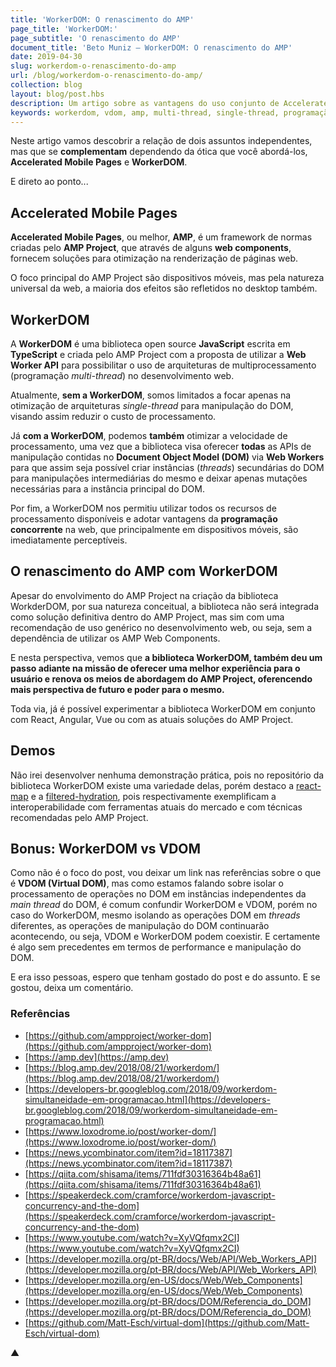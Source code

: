 ```yaml
---
title: 'WorkerDOM: O renascimento do AMP'
page_title: 'WorkerDOM:'
page_subtitle: 'O renascimento do AMP'
document_title: 'Beto Muniz — WorkerDOM: O renascimento do AMP'
date: 2019-04-30
slug: workerdom-o-renascimento-do-amp
url: /blog/workerdom-o-renascimento-do-amp/
collection: blog
layout: blog/post.hbs
description: Um artigo sobre as vantagens do uso conjunto de Accelerated Mobile Pages (AMP) e WorkerDOM
keywords: workerdom, vdom, amp, multi-thread, single-thread, programação concorrente, web desenvolvimento
---
```


Neste artigo vamos descobrir a relação de dois assuntos independentes, mas que se **complementam** dependendo da ótica que você abordá-los, **Accelerated Mobile Pages** e **WorkerDOM**.

E direto ao ponto...

## Accelerated Mobile Pages

**Accelerated Mobile Pages**, ou melhor, **AMP**, é um framework de normas criadas pelo **AMP Project**, que através de alguns **web components**, fornecem soluções para otimização na renderização de páginas web.

O foco principal do AMP Project são dispositivos móveis, mas pela natureza universal da web, a maioria dos efeitos são refletidos no desktop também.

## WorkerDOM

A **WorkerDOM** é uma biblioteca open source **JavaScript** escrita em **TypeScript** e criada pelo AMP Project com a proposta de utilizar a **Web Worker API** para possibilitar o uso de arquiteturas de multiprocessamento (programação _multi-thread_) no desenvolvimento web.

Atualmente, **sem a WorkerDOM**, somos limitados a focar apenas na otimização de arquiteturas _single-thread_ para manipulação do DOM, visando assim reduzir o custo de processamento.

Já **com a WorkerDOM**, podemos **também** otimizar a velocidade de processamento, uma vez que a biblioteca visa oferecer **todas** as APIs de manipulação contidas no **Document Object Model (DOM)** via **Web Workers** para que assim seja possível criar instâncias (_threads_) secundárias do DOM para manipulações intermediárias do mesmo e deixar apenas mutações necessárias para a instância principal do DOM.

Por fim, a WorkerDOM nos permitiu utilizar todos os recursos de processamento disponíveis e adotar vantagens da **programação concorrente** na web, que principalmente em dispositivos móveis, são imediatamente perceptíveis.

## O renascimento do AMP com WorkerDOM

Apesar do envolvimento do AMP Project na criação da biblioteca WorkderDOM, por sua natureza conceitual, a biblioteca não será integrada como solução definitiva dentro do AMP Project, mas sim com uma recomendação de uso genérico no desenvolvimento web, ou seja, sem a dependência de utilizar os AMP Web Components.

E nesta perspectiva, vemos que **a biblioteca WorkerDOM, também deu um passo adiante na missão de oferecer uma melhor experiência para o usuário e renova os meios de abordagem do AMP Project, oferencendo mais perspectiva de futuro e poder para o mesmo.**

Toda via, já é possível experimentar a biblioteca WorkerDOM em conjunto com React, Angular, Vue ou com as atuais soluções do AMP Project.

## Demos

Não irei desenvolver nenhuma demonstração prática, pois no repositório da biblioteca WorkerDOM existe uma variedade delas, porém destaco a [react-map](https://github.com/ampproject/worker-dom/tree/master/demo/react-map) e a [filtered-hydration](https://github.com/ampproject/worker-dom/tree/master/demo/filtered-hydration), pois respectivamente exemplificam a interoperabilidade com ferramentas atuais do mercado e com técnicas recomendadas pelo AMP Project.

## Bonus: WorkerDOM vs VDOM

Como não é o foco do post, vou deixar um link nas referências sobre o que é **VDOM (Virtual DOM)**, mas como estamos falando sobre isolar o processamento de operações no DOM em instâncias independentes da _main thread_ do DOM, é comum confundir WorkerDOM e VDOM, porém no caso do WorkerDOM, mesmo isolando as operações DOM em _threads_ diferentes, as operações de manipulação do DOM continuarão acontecendo, ou seja, VDOM e WorkerDOM podem coexistir. E certamente é algo sem precedentes em termos de performance e manipulação do DOM.

E era isso pessoas, espero que tenham gostado do post e do assunto. E se gostou, deixa um comentário.

### Referências

- [https://github.com/ampproject/worker-dom](https://github.com/ampproject/worker-dom)
- [https://amp.dev](https://amp.dev)
- [https://blog.amp.dev/2018/08/21/workerdom/](https://blog.amp.dev/2018/08/21/workerdom/)
- [https://developers-br.googleblog.com/2018/09/workerdom-simultaneidade-em-programacao.html](https://developers-br.googleblog.com/2018/09/workerdom-simultaneidade-em-programacao.html)
- [https://www.loxodrome.io/post/worker-dom/](https://www.loxodrome.io/post/worker-dom/)
- [https://news.ycombinator.com/item?id=18117387](https://news.ycombinator.com/item?id=18117387)
- [https://qiita.com/shisama/items/711fdf30316364b48a61](https://qiita.com/shisama/items/711fdf30316364b48a61)
- [https://speakerdeck.com/cramforce/workerdom-javascript-concurrency-and-the-dom](https://speakerdeck.com/cramforce/workerdom-javascript-concurrency-and-the-dom)
- [https://www.youtube.com/watch?v=XyVQfqmx2CI](https://www.youtube.com/watch?v=XyVQfqmx2CI)
- [https://developer.mozilla.org/pt-BR/docs/Web/API/Web_Workers_API](https://developer.mozilla.org/pt-BR/docs/Web/API/Web_Workers_API)
- [https://developer.mozilla.org/en-US/docs/Web/Web_Components](https://developer.mozilla.org/en-US/docs/Web/Web_Components)
- [https://developer.mozilla.org/pt-BR/docs/DOM/Referencia_do_DOM](https://developer.mozilla.org/pt-BR/docs/DOM/Referencia_do_DOM)
- [https://github.com/Matt-Esch/virtual-dom](https://github.com/Matt-Esch/virtual-dom)

▲
